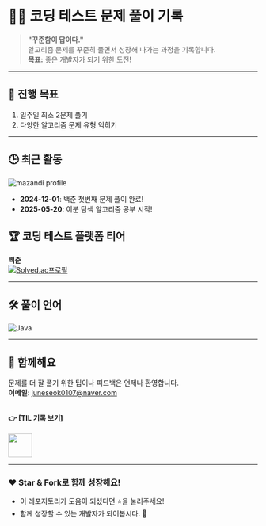 # 🧑‍💻 **코딩 테스트 문제 풀이 기록**

> **"꾸준함이 답이다."**  
> 알고리즘 문제를 꾸준히 풀면서 성장해 나가는 과정을 기록합니다.  
> **목표:** 좋은 개발자가 되기 위한 도전!  

---

## 🚀 **진행 목표**

1. 일주일 최소 2문제 풀기  
2. 다양한 알고리즘 문제 유형 익히기  

---

## 🕒 **최근 활동**
![mazandi profile](http://mazandi.herokuapp.com/api?handle=ddww66&theme=warm)
<br>
- **2024-12-01**: 백준 첫번째 문제 풀이 완료!  
- **2025-05-20**: 이분 탐색 알고리즘 공부 시작!

## 🏆 **코딩 테스트 플랫폼 티어**

**백준** <br>
[![Solved.ac프로필](http://mazassumnida.wtf/api/v2/generate_badge?boj=ddww66)](https://solved.ac/ddww66)

---

## 🛠️ **풀이 언어**

![Java](https://img.shields.io/badge/Java-007396?style=for-the-badge&logo=java&logoColor=white) 

---

## 🙌 **함께해요**

문제를 더 잘 풀기 위한 팁이나 피드백은 언제나 환영합니다.  
**이메일**: juneseok0107@naver.com  
<br>

**👉 [TIL 기록 보기]** <br><br>
  [<img src="https://cdn.jsdelivr.net/gh/devicons/devicon@latest/icons/notion/notion-original.svg" width="48px" height="48px"/>](https://flax-moat-573.notion.site/14869cbba39480d2a2e2cc55cdcd6393?pvs=4)
  
---

### ❤️ **Star & Fork로 함께 성장해요!**

- 이 레포지토리가 도움이 되셨다면 ⭐️을 눌러주세요!  
- 함께 성장할 수 있는 개발자가 되어봅시다. 🚀  
